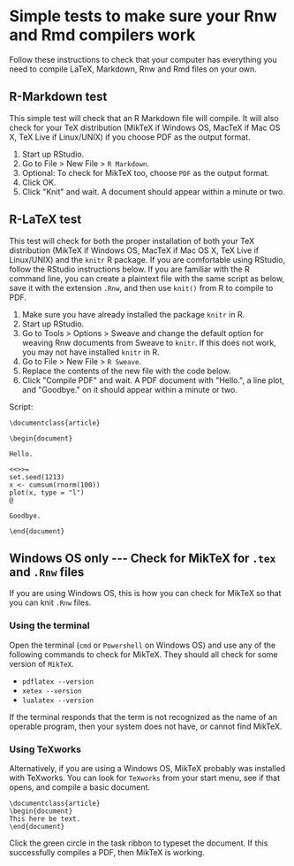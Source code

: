# Simple tests to make sure your Rnw and Rmd compilers work

Follow these instructions to check that your computer has everything you need to compile LaTeX, Markdown, Rnw and Rmd files on your own.

## R-Markdown test

This simple test will check that an R Markdown file will compile. It will also check for your TeX distribution (MikTeX if Windows OS, MacTeX if Mac OS X, TeX Live if Linux/UNIX) if you choose PDF as the output format.

1. Start up RStudio.
1. Go to File > New File > `R Markdown`.
1. Optional: To check for MikTeX too, choose `PDF` as the output format.
1. Click OK.
1. Click "Knit" and wait. A document should appear within a minute or two. 

## R-LaTeX test

This test will check for both the proper installation of both your TeX distribution (MikTeX if Windows OS, MacTeX if Mac OS X, TeX Live if Linux/UNIX) and the `knitr` R package. If you are comfortable using RStudio, follow the RStudio instructions below. If you are familiar with the R command line, you can create a plaintext file with the same script as below, save it with the extension `.Rnw`, and then use `knit()` from R to compile to PDF.

1. Make sure you have already installed the package `knitr` in R.
1. Start up RStudio.
1. Go to Tools > Options > Sweave and change the default option for weaving Rnw documents from Sweave to `knitr`. If this does not work, you may not have installed `knitr` in R.
1. Go to File > New File > `R Sweave`.
1. Replace the contents of the new file with the code below.
1. Click "Compile PDF" and wait. A PDF document with "Hello.", a line plot, and "Goodbye." on it should appear within a minute or two.

Script:

    \documentclass{article}
    
    \begin{document}
    
    Hello.
    
    <<>>=
    set.seed(1213)
    x <- cumsum(rnorm(100))
    plot(x, type = "l")
    @
    
    Goodbye.
    
    \end{document}

## Windows OS only --- Check for MikTeX for `.tex` and `.Rnw` files

If you are using Windows OS, this is how you can check for MikTeX so that you can knit `.Rnw` files.

### Using the terminal

Open the terminal (`cmd` or `Powershell` on Windows OS) and use any of the following commands to check for MikTeX. They should all check for some version of `MikTeX`. 

- `pdflatex --version`
- `xetex --version`
- `lualatex --version`

If the terminal responds that the term is not recognized as the name of an operable program, then your system does not have, or cannot find MikTeX.

### Using TeXworks

Alternatively, if you are using a Windows OS, MikTeX probably was installed with TeXworks. You can look for `TeXworks` from your start menu, see if that opens, and compile a basic document.

    \documentclass{article}
    \begin{document}
    This here be text.
    \end{document}

Click the green circle in the task ribbon to typeset the document. If this successfully compiles a PDF, then MikTeX is working.
